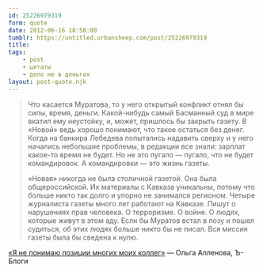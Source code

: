```yaml
---
id: 25226979319
form: quote
date: 2012-06-16 18:58:00
tumblr: https://untitled.urbansheep.com/post/25226979319
title: 
tags:
    - post
    - цитаты
    - дело не в деньгах
layout: post-quote.njk
---
```


<blockquote>
<p>Что касается Муратова, то у него открытый конфликт отнял бы силы, время, деньги. Какой-нибудь самый Басманный суд в мире вкатил ему неустойку, и, может, пришлось бы закрыть газету. В «Новой» ведь хорошо понимают, что такое остаться без денег. Когда на банкира Лебедева попытались надавить сверху и у него начались небольшие проблемы, в редакции все знали: зарплат какое-то время не будет. Но не это пугало — пугало, что не будет командировок. А командировки — это жизнь газеты.</p>

<p>«Новая» никогда не была столичной газетой. Она была общероссийской. Их материалы с Кавказа уникальны, потому что больше никто так долго и упорно не занимался регионом. Четыре журналиста газеты много лет работают на Кавказе. Пишут о нарушениях прав человека. О терроризме. О войне. О людях, которые живут в этом аду. Если бы Муратов встал в позу и пошел судиться, об этих людях больше никто бы не писал. Вся миссия газеты была бы сведена к нулю.</p>
</blockquote>

<a href="http://kommersant.ru/doc/1960070">«Я не понимаю позиции многих моих коллег»</a> — Ольга Алленова, Ъ-Блоги
